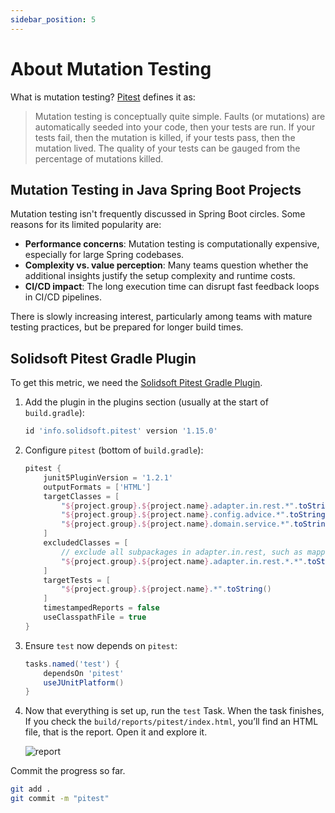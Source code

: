 ```yaml
---
sidebar_position: 5
---
```


# About Mutation Testing

What is mutation testing? [Pitest](https://pitest.org/) defines it as:

> Mutation testing is conceptually quite simple. Faults (or mutations) are automatically seeded into your code, then your tests are run. If your tests fail, then the mutation is killed, if your tests pass, then the mutation lived. The quality of your tests can be gauged from the percentage of mutations killed.

## Mutation Testing in Java Spring Boot Projects

Mutation testing isn't frequently discussed in Spring Boot circles. Some reasons for its limited popularity are:

* **Performance concerns**: Mutation testing is computationally expensive, especially for large Spring codebases.
* **Complexity vs. value perception**: Many teams question whether the additional insights justify the setup complexity and runtime costs.
* **CI/CD impact**: The long execution time can disrupt fast feedback loops in CI/CD pipelines.

There is slowly increasing interest, particularly among teams with mature testing practices, but be prepared for longer build times.

## Solidsoft Pitest Gradle Plugin

To get this metric, we need the [Solidsoft Pitest Gradle Plugin](https://mvnrepository.com/artifact/info.solidsoft.pitest/info.solidsoft.pitest.gradle.plugin).

1. Add the plugin in the plugins section (usually at the start of `build.gradle`):

    ```groovy title="build.gradle"
    id 'info.solidsoft.pitest' version '1.15.0'
    ```

2. Configure `pitest` (bottom of `build.gradle`):

   ```groovy title="build.gradle"
   pitest {
       junit5PluginVersion = '1.2.1'
       outputFormats = ['HTML']
       targetClasses = [
           "${project.group}.${project.name}.adapter.in.rest.*".toString(),
           "${project.group}.${project.name}.config.advice.*".toString(),
           "${project.group}.${project.name}.domain.service.*".toString(),
       ]
       excludedClasses = [
           // exclude all subpackages in adapter.in.rest, such as mappers and openApi generated code
           "${project.group}.${project.name}.adapter.in.rest.*.*".toString()
       ]
       targetTests = [
           "${project.group}.${project.name}.*".toString()
       ]
       timestampedReports = false
       useClasspathFile = true
   }
   ```

3. Ensure `test` now depends on `pitest`:

    ```groovy title="build.gradle"
    tasks.named('test') {
        dependsOn 'pitest'
        useJUnitPlatform()
    }
    ```

4. Now that everything is set up, run the `test` Task. When the task finishes, If you check the `build/reports/pitest/index.html`, you’ll find an HTML file, that is the report. Open it and explore it.

   <div>
     <img src={require('@site/static/img/unit-testing/report.png').default} alt="report" />
   </div>

Commit the progress so far.

```bash
git add .
git commit -m "pitest"
```
